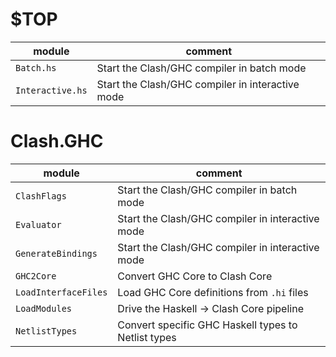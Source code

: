 # $TOP

| module | comment |
| --- | --- |
| `Batch.hs` | Start the Clash/GHC compiler in batch mode |
| `Interactive.hs` | Start the Clash/GHC compiler in interactive mode |

# Clash.GHC

| module | comment |
| --- | --- |
| `ClashFlags` | Start the Clash/GHC compiler in batch mode |
| `Evaluator` | Start the Clash/GHC compiler in interactive mode |
| `GenerateBindings` | Start the Clash/GHC compiler in interactive mode |
| `GHC2Core` | Convert GHC Core to Clash Core |
| `LoadInterfaceFiles` | Load GHC Core definitions from `.hi` files |
| `LoadModules` | Drive the Haskell -> Clash Core pipeline |
| `NetlistTypes` | Convert specific GHC Haskell types to Netlist types |
